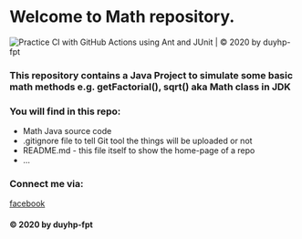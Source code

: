 # Welcome to Math repository. 
![Practice CI with GitHub Actions using Ant and JUnit | © 2020 by duyhp-fpt](https://github.com/duyhp-fpt/Math/workflows/Practice%20CI%20with%20GitHub%20Actions%20using%20Ant%20and%20JUnit%20%7C%20%C2%A9%202020%20by%20duyhp-fpt/badge.svg)
### This repository contains a Java Project to simulate some basic math methods e.g. getFactorial(), sqrt() aka Math class in JDK

### You will find in this repo:
* Math Java source code
* .gitignore file to tell Git tool the things will be uploaded or not
* README.md - this file itself to show the home-page of a repo
* ...

### Connect me via:
[facebook](https://www.facebook.com/duyhp.SE/)

#### © 2020 by duyhp-fpt
